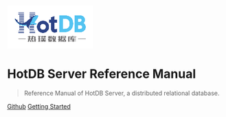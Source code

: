 ![logo](assets/logo_wide.png)

# HotDB Server Reference Manual

> Reference Manual of HotDB Server, a distributed relational database.

[Github](https://github.com/HotDB-Community/HotDB-Knowledge-Base)
[Getting Started](en/README.md)
